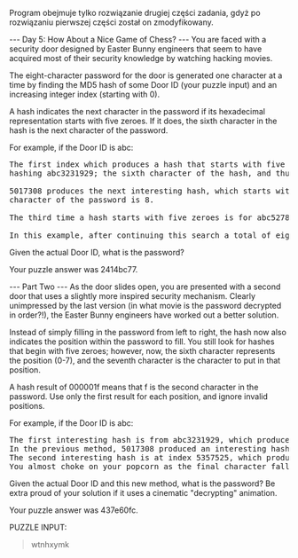 Program obejmuje tylko rozwiązanie drugiej części zadania, gdyż po rozwiązaniu pierwszej części został on zmodyfikowany.

--- Day 5: How About a Nice Game of Chess? ---
You are faced with a security door designed by Easter Bunny engineers that seem to have acquired most of their security knowledge
by watching hacking movies.

The eight-character password for the door is generated one character at a time by finding the MD5 hash of some 
Door ID (your puzzle input) and an increasing integer index (starting with 0).

A hash indicates the next character in the password if its hexadecimal representation starts with five zeroes. 
If it does, the sixth character in the hash is the next character of the password.

For example, if the Door ID is abc:
<pre>
The first index which produces a hash that starts with five zeroes is 3231929, which we find by 
hashing abc3231929; the sixth character of the hash, and thus the first character of the password, is 1.

5017308 produces the next interesting hash, which starts with 000008f82..., so the second 
character of the password is 8.

The third time a hash starts with five zeroes is for abc5278568, discovering the character f.

In this example, after continuing this search a total of eight times, the password is 18f47a30.
</pre>
Given the actual Door ID, what is the password?

Your puzzle answer was 2414bc77.

--- Part Two ---
As the door slides open, you are presented with a second door that uses a slightly more inspired security mechanism. 
Clearly unimpressed by the last version (in what movie is the password decrypted in order?!), 
the Easter Bunny engineers have worked out a better solution.

Instead of simply filling in the password from left to right, the hash now also indicates the position within 
the password to fill. You still look for hashes that begin with five zeroes; however, now, the sixth character 
represents the position (0-7), and the seventh character is the character to put in that position.

A hash result of 000001f means that f is the second character in the password. 
Use only the first result for each position, and ignore invalid positions.

For example, if the Door ID is abc:
<pre>
The first interesting hash is from abc3231929, which produces 0000015...; so, 5 goes in position 1: _5______.
In the previous method, 5017308 produced an interesting hash; however, it is ignored, because it specifies an invalid position (8).
The second interesting hash is at index 5357525, which produces 000004e...; so, e goes in position 4: _5__e___.
You almost choke on your popcorn as the final character falls into place, producing the password 05ace8e3.
</pre>
Given the actual Door ID and this new method, what is the password? Be extra proud of your solution if it uses a cinematic "decrypting" animation.

Your puzzle answer was 437e60fc.

PUZZLE INPUT:
>wtnhxymk
